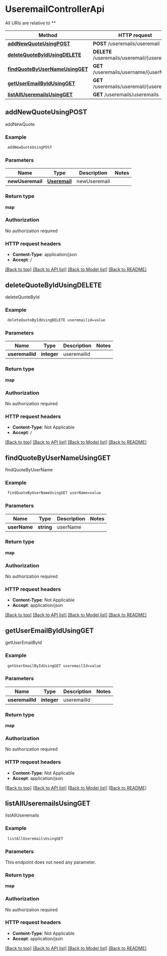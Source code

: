 # UseremailControllerApi

All URIs are relative to **

Method | HTTP request | Description
------------- | ------------- | -------------
[**addNewQuoteUsingPOST**](UseremailControllerApi.md#addNewQuoteUsingPOST) | **POST** /useremails/useremail | addNewQuote
[**deleteQuoteByIdUsingDELETE**](UseremailControllerApi.md#deleteQuoteByIdUsingDELETE) | **DELETE** /useremails/useremail/{useremailid} | deleteQuoteById
[**findQuoteByUserNameUsingGET**](UseremailControllerApi.md#findQuoteByUserNameUsingGET) | **GET** /useremails/username/{userName} | findQuoteByUserName
[**getUserEmailByIdUsingGET**](UseremailControllerApi.md#getUserEmailByIdUsingGET) | **GET** /useremails/useremail/{useremailId} | getUserEmailById
[**listAllUseremailsUsingGET**](UseremailControllerApi.md#listAllUseremailsUsingGET) | **GET** /useremails/useremails | listAllUseremails


## **addNewQuoteUsingPOST**

addNewQuote

### Example
```bash
 addNewQuoteUsingPOST
```

### Parameters

Name | Type | Description  | Notes
------------- | ------------- | ------------- | -------------
 **newUseremail** | [**Useremail**](Useremail.md) | newUseremail |

### Return type

**map**

### Authorization

No authorization required

### HTTP request headers

 - **Content-Type**: application/json
 - **Accept**: */*

[[Back to top]](#) [[Back to API list]](../README.md#documentation-for-api-endpoints) [[Back to Model list]](../README.md#documentation-for-models) [[Back to README]](../README.md)

## **deleteQuoteByIdUsingDELETE**

deleteQuoteById

### Example
```bash
 deleteQuoteByIdUsingDELETE useremailid=value
```

### Parameters

Name | Type | Description  | Notes
------------- | ------------- | ------------- | -------------
 **useremailid** | **integer** | useremailid |

### Return type

**map**

### Authorization

No authorization required

### HTTP request headers

 - **Content-Type**: Not Applicable
 - **Accept**: */*

[[Back to top]](#) [[Back to API list]](../README.md#documentation-for-api-endpoints) [[Back to Model list]](../README.md#documentation-for-models) [[Back to README]](../README.md)

## **findQuoteByUserNameUsingGET**

findQuoteByUserName

### Example
```bash
 findQuoteByUserNameUsingGET userName=value
```

### Parameters

Name | Type | Description  | Notes
------------- | ------------- | ------------- | -------------
 **userName** | **string** | userName |

### Return type

**map**

### Authorization

No authorization required

### HTTP request headers

 - **Content-Type**: Not Applicable
 - **Accept**: application/json

[[Back to top]](#) [[Back to API list]](../README.md#documentation-for-api-endpoints) [[Back to Model list]](../README.md#documentation-for-models) [[Back to README]](../README.md)

## **getUserEmailByIdUsingGET**

getUserEmailById

### Example
```bash
 getUserEmailByIdUsingGET useremailId=value
```

### Parameters

Name | Type | Description  | Notes
------------- | ------------- | ------------- | -------------
 **useremailId** | **integer** | useremailId |

### Return type

**map**

### Authorization

No authorization required

### HTTP request headers

 - **Content-Type**: Not Applicable
 - **Accept**: application/json

[[Back to top]](#) [[Back to API list]](../README.md#documentation-for-api-endpoints) [[Back to Model list]](../README.md#documentation-for-models) [[Back to README]](../README.md)

## **listAllUseremailsUsingGET**

listAllUseremails

### Example
```bash
 listAllUseremailsUsingGET
```

### Parameters
This endpoint does not need any parameter.

### Return type

**map**

### Authorization

No authorization required

### HTTP request headers

 - **Content-Type**: Not Applicable
 - **Accept**: application/json

[[Back to top]](#) [[Back to API list]](../README.md#documentation-for-api-endpoints) [[Back to Model list]](../README.md#documentation-for-models) [[Back to README]](../README.md)

